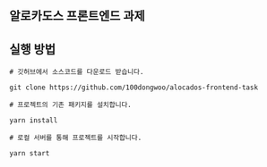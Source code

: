 ## 알로카도스 프론트엔드 과제


## 실행 방법
```
# 깃허브에서 소스코드를 다운로드 받습니다.

git clone https://github.com/100dongwoo/alocados-frontend-task

# 프로젝트의 기존 패키지를 설치합니다.

yarn install

# 로컬 서버를 통해 프로젝트를 시작합니다.

yarn start

```


